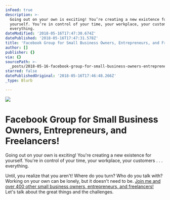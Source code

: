 ```yaml
---
inFeed: true
description: >-
  Going out on your own is exciting! You’re creating a new existence for
  yourself. You’re in control of your time, your workplace, your customers . . .
  everything.
dateModified: '2018-05-16T17:47:30.674Z'
datePublished: '2018-05-16T17:47:31.578Z'
title: 'Facebook Group for Small Business Owners, Entrepreneurs, and Freelancers!'
author: []
publisher: {}
via: {}
sourcePath: >-
  _posts/2018-05-16-facebook-group-for-small-business-owners-entrepreneurs-and.md
starred: false
datePublishedOriginal: '2018-05-16T17:46:48.266Z'
_type: Blurb

---
```

![](https://the-grid-user-content.s3-us-west-2.amazonaws.com/7a5fdd73-01fd-4016-b9e7-28ff97551642.jpg)

# Facebook Group for Small Business Owners, Entrepreneurs, and Freelancers!

Going out on your own is exciting! You're creating a new existence for yourself. You're in control of your time, your workplace, your customers . . . everything.

Until, you realize that you aren't! Where do you turn? Who do you talk with? Working on your own can be lonely, but it doesn't need to be. [Join me and over 400 other small business owners, entrepreneurs, and freelancers!][0] Let's talk about the great things and the challenges.

[0]: https://www.facebook.com/groups/alandw/
